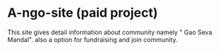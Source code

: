 # A-ngo-site (paid project)
This site gives detail information about community namely " Gao Seva Mandal".
also a option for fundraising and join community.
